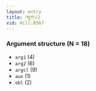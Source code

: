 ```yaml
---
layout: entry
title: འཇུག་√2
vid: Hill:0567
---
```

### Argument structure (N = 18)
* `arg1` (4)
* `arg2` (6)
* `argcl` (9)
* `aux` (1)
* `obl` (2)
